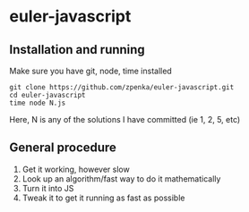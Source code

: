 # euler-javascript

## Installation and running
Make sure you have git, node, time installed

```
git clone https://github.com/zpenka/euler-javascript.git
cd euler-javascript
time node N.js
```
Here, N is any of the solutions I have committed (ie 1, 2, 5, etc)

## General procedure
1. Get it working, however slow
2. Look up an algorithm/fast way to do it mathematically
3. Turn it into JS
4. Tweak it to get it running as fast as possible
